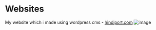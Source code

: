 # Websites
My website which i made using wordpress cms - [hindiport.com](https://hindiport.com/)
![image](https://github.com/DemosByYash/Websites/assets/154538266/154c8292-1a4c-4f10-8774-0a4c2f19af76)


